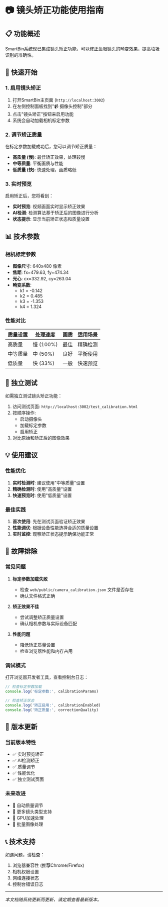 # 📷 镜头矫正功能使用指南

## 📋 功能概述

SmartBin系统现已集成镜头矫正功能，可以修正鱼眼镜头的畸变效果，提高垃圾识别的准确性。

## 🚀 快速开始

### 1. 启用镜头矫正

1. 打开SmartBin主页面 (`http://localhost:3002`)
2. 在左侧控制面板找到"📹 摄像头控制"部分
3. 点击"镜头矫正"按钮来启用功能
4. 系统会自动加载相机标定参数

### 2. 调节矫正质量

在标定参数加载成功后，您可以调节矫正质量：

- **高质量 (慢)**: 最佳矫正效果，处理较慢
- **中等质量**: 平衡画质与性能
- **低质量 (快)**: 快速处理，画质略低

### 3. 实时预览

启用矫正后，您将看到：

- **实时预览**: 视频画面实时显示矫正效果
- **AI检测**: 检测算法基于矫正后的图像进行分析
- **状态提示**: 显示当前矫正状态和质量设置

## 📊 技术参数

### 相机标定参数

- **图像尺寸**: 640x480 像素
- **焦距**: fx=479.63, fy=474.34
- **光心**: cx=332.92, cy=263.04
- **畸变系数**: 
  - k1 = -0.142
  - k2 = 0.485
  - k3 = -1.353
  - k4 = 1.324

### 性能对比

| 质量设置 | 处理速度 | 画质 | 适用场景 |
|---------|---------|------|---------|
| 高质量 | 慢 (100%) | 最佳 | 精确检测 |
| 中等质量 | 中 (50%) | 良好 | 平衡使用 |
| 低质量 | 快 (33%) | 一般 | 快速预览 |

## 🔧 独立测试

如需独立测试镜头矫正功能：

1. 访问测试页面: `http://localhost:3002/test_calibration.html`
2. 按顺序操作:
   - 启动摄像头
   - 加载标定参数
   - 启用矫正
3. 对比原始和矫正后的图像效果

## 💡 使用建议

### 性能优化

1. **实时检测时**: 建议使用"中等质量"设置
2. **精确检测时**: 使用"高质量"设置
3. **快速预览时**: 使用"低质量"设置

### 最佳实践

1. **首次使用**: 先在测试页面验证矫正效果
2. **性能调优**: 根据设备性能选择合适的质量设置
3. **实时监控**: 观察矫正状态提示确保功能正常

## 🐛 故障排除

### 常见问题

1. **标定参数加载失败**
   - 检查 `web/public/camera_calibration.json` 文件是否存在
   - 确认文件格式正确

2. **矫正效果不佳**
   - 尝试调整矫正质量设置
   - 确认相机参数与实际设备匹配

3. **性能问题**
   - 降低矫正质量设置
   - 检查浏览器性能和内存占用

### 调试模式

打开浏览器开发者工具，查看控制台日志：

```javascript
// 检查标定参数加载
console.log('标定参数:', calibrationParams)

// 检查矫正状态
console.log('矫正启用:', calibrationEnabled)
console.log('矫正质量:', correctionQuality)
```

## 🔄 版本更新

### 当前版本特性

- ✅ 实时预览矫正
- ✅ AI检测矫正
- ✅ 质量调节
- ✅ 性能优化
- ✅ 独立测试页面

### 未来改进

- 🔄 自动质量调节
- 🔄 更多镜头类型支持
- 🔄 GPU加速处理
- 🔄 批量图像处理

## 📞 技术支持

如遇问题，请检查：

1. 浏览器兼容性 (推荐Chrome/Firefox)
2. 相机权限设置
3. 网络连接状态
4. 控制台错误日志

---

*本文档随系统更新而更新，请定期查看最新版本。* 
